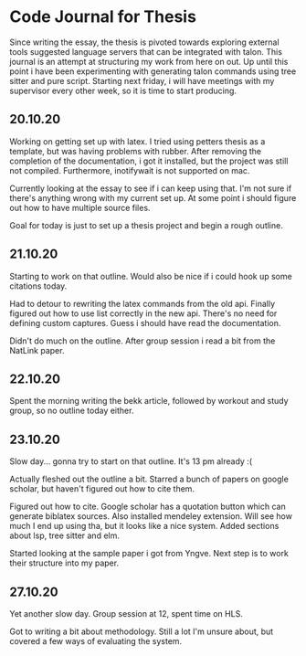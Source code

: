 
# Code Journal for Thesis

Since writing the essay, the thesis is pivoted towards exploring external tools suggested language servers
that can be integrated with talon. This journal is an attempt at structuring my work from here on out.
Up until this point i have been experimenting with generating talon commands using tree sitter and pure script.
Starting next friday, i will have meetings with my supervisor every other week, so it is time to start producing.

## 20.10.20

Working on getting set up with latex.
I tried using petters thesis as a template, but was having problems with rubber.
After removing the completion of the documentation, i got it installed, but the project was still not compiled.
Furthermore, inotifywait is not supported on mac. 

Currently looking at the essay to see if i can keep using that.
I'm not sure if there's anything wrong with my current set up.
At some point i should figure out how to have multiple source files.

Goal for today is just to set up a thesis project and begin a rough outline.

## 21.10.20

Starting to work on that outline. Would also be nice if i could hook up some citations today.

Had to detour to rewriting the latex commands from the old api.
Finally figured out how to use list correctly in the new api.
There's no need for defining custom captures.
Guess i should have read the documentation.

Didn't do much on the outline.
After group session i read a bit from the NatLink paper.

## 22.10.20

Spent the morning writing the bekk article, followed by workout and study group, so no outline today either.

## 23.10.20

Slow day... gonna try to start on that outline. It's 13 pm already :(

Actually fleshed out the outline a bit. Starred a bunch of papers on google scholar, but haven't figured out how to cite them.

Figured out how to cite. Google scholar has a quotation button which can generate biblatex sources.
Also installed mendeley extension. Will see how much I end up using tha, but it looks like a nice system.
Added sections about lsp, tree sitter and elm.

Started looking at the sample paper i got from Yngve. Next step is to work their structure into my paper.

## 27.10.20

Yet another slow day. Group session at 12, spent time on HLS.

Got to writing a bit about methodology. Still a lot I'm unsure about, but covered a few ways of evaluating the system.
